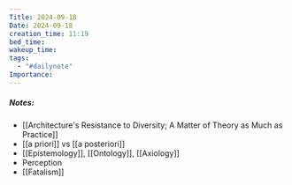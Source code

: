 ```yaml
---
Title: 2024-09-18
Date: 2024-09-18
creation_time: 11:19
bed_time: 
wakeup_time: 
tags:
  - "#dailynote"
Importance:
---
```

##### Notes:
- [[Architecture's Resistance to Diversity; A Matter of Theory as Much as Practice]]
- [[a priori]] vs [[a posteriori]]
- [[Epistemology]], [[Ontology]], [[Axiology]]
- Perception
- [[Fatalism]]